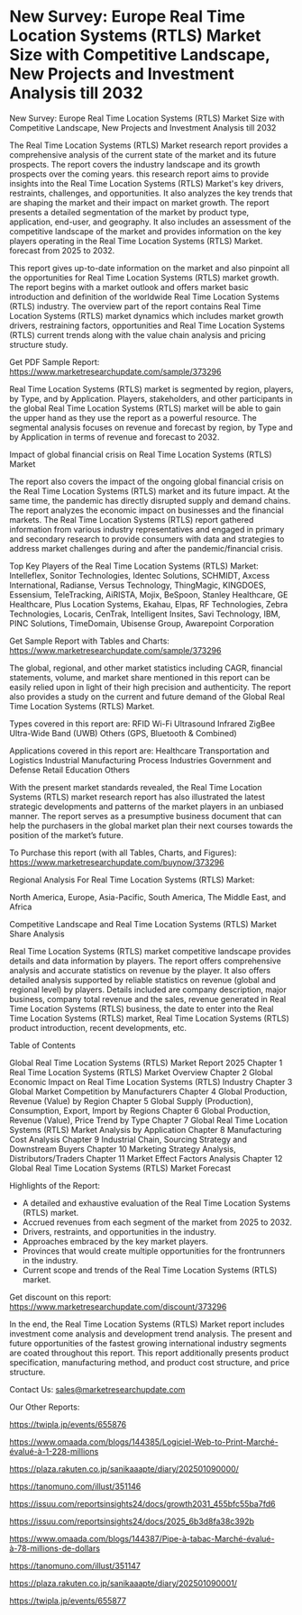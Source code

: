 # New Survey: Europe Real Time Location Systems (RTLS) Market Size with Competitive Landscape, New Projects and Investment Analysis till 2032

New Survey: Europe Real Time Location Systems (RTLS) Market Size with Competitive Landscape, New Projects and Investment Analysis till 2032

The Real Time Location Systems (RTLS) Market research report provides a comprehensive analysis of the current state of the market and its future prospects. The report covers the industry landscape and its growth prospects over the coming years. this research report aims to provide insights into the Real Time Location Systems (RTLS) Market's key drivers, restraints, challenges, and opportunities. It also analyzes the key trends that are shaping the market and their impact on market growth. The report presents a detailed segmentation of the market by product type, application, end-user, and geography. It also includes an assessment of the competitive landscape of the market and provides information on the key players operating in the Real Time Location Systems (RTLS) Market. forecast from 2025 to 2032.

This report gives up-to-date information on the market and also pinpoint all the opportunities for Real Time Location Systems (RTLS) market growth. The report begins with a market outlook and offers market basic introduction and definition of the worldwide Real Time Location Systems (RTLS) industry. The overview part of the report contains Real Time Location Systems (RTLS) market dynamics which includes market growth drivers, restraining factors, opportunities and Real Time Location Systems (RTLS) current trends along with the value chain analysis and pricing structure study.

Get PDF Sample Report: https://www.marketresearchupdate.com/sample/373296

Real Time Location Systems (RTLS) market is segmented by region, players, by Type, and by Application. Players, stakeholders, and other participants in the global Real Time Location Systems (RTLS) market will be able to gain the upper hand as they use the report as a powerful resource. The segmental analysis focuses on revenue and forecast by region, by Type and by Application in terms of revenue and forecast to 2032.

Impact of global financial crisis on Real Time Location Systems (RTLS) Market

The report also covers the impact of the ongoing global financial crisis on the Real Time Location Systems (RTLS) market and its future impact. At the same time, the pandemic has directly disrupted supply and demand chains. The report analyzes the economic impact on businesses and the financial markets. The Real Time Location Systems (RTLS) report gathered information from various industry representatives and engaged in primary and secondary research to provide consumers with data and strategies to address market challenges during and after the pandemic/financial crisis.

Top Key Players of the Real Time Location Systems (RTLS) Market:
Intelleflex, Sonitor Technologies, Identec Solutions, SCHMIDT, Axcess International, Radianse, Versus Technology, ThingMagic, KINGDOES, Essensium, TeleTracking, AiRISTA, Mojix, BeSpoon, Stanley Healthcare, GE Healthcare, Plus Location Systems, Ekahau, Elpas, RF Technologies, Zebra Technologies, Locaris, CenTrak, Intelligent Insites, Savi Technology, IBM, PINC Solutions, TimeDomain, Ubisense Group, Awarepoint Corporation


Get Sample Report with Tables and Charts: https://www.marketresearchupdate.com/sample/373296

The global, regional, and other market statistics including CAGR, financial statements, volume, and market share mentioned in this report can be easily relied upon in light of their high precision and authenticity. The report also provides a study on the current and future demand of the Global Real Time Location Systems (RTLS) Market.

Types covered in this report are:
RFID
Wi-Fi
Ultrasound
Infrared
ZigBee
Ultra-Wide Band (UWB)
Others (GPS, Bluetooth & Combined)


Applications covered in this report are:
Healthcare
Transportation and Logistics
Industrial Manufacturing
Process Industries
Government and Defense
Retail
Education
Others


With the present market standards revealed, the Real Time Location Systems (RTLS) market research report has also illustrated the latest strategic developments and patterns of the market players in an unbiased manner. The report serves as a presumptive business document that can help the purchasers in the global market plan their next courses towards the position of the market’s future.

To Purchase this report (with all Tables, Charts, and Figures): https://www.marketresearchupdate.com/buynow/373296

Regional Analysis For Real Time Location Systems (RTLS) Market:

North America, Europe, Asia-Pacific, South America, The Middle East, and Africa

Competitive Landscape and Real Time Location Systems (RTLS) Market Share Analysis

Real Time Location Systems (RTLS) market competitive landscape provides details and data information by players. The report offers comprehensive analysis and accurate statistics on revenue by the player. It also offers detailed analysis supported by reliable statistics on revenue (global and regional level) by players. Details included are company description, major business, company total revenue and the sales, revenue generated in Real Time Location Systems (RTLS) business, the date to enter into the Real Time Location Systems (RTLS) market, Real Time Location Systems (RTLS) product introduction, recent developments, etc.

Table of Contents

Global Real Time Location Systems (RTLS) Market Report 2025
Chapter 1 Real Time Location Systems (RTLS) Market Overview
Chapter 2 Global Economic Impact on Real Time Location Systems (RTLS) Industry
Chapter 3 Global Market Competition by Manufacturers
Chapter 4 Global Production, Revenue (Value) by Region
Chapter 5 Global Supply (Production), Consumption, Export, Import by Regions
Chapter 6 Global Production, Revenue (Value), Price Trend by Type
Chapter 7 Global Real Time Location Systems (RTLS) Market Analysis by Application
Chapter 8 Manufacturing Cost Analysis
Chapter 9 Industrial Chain, Sourcing Strategy and Downstream Buyers
Chapter 10 Marketing Strategy Analysis, Distributors/Traders
Chapter 11 Market Effect Factors Analysis
Chapter 12 Global Real Time Location Systems (RTLS) Market Forecast

Highlights of the Report:

- A detailed and exhaustive evaluation of the Real Time Location Systems (RTLS) market.
- Accrued revenues from each segment of the market from 2025 to 2032.
- Drivers, restraints, and opportunities in the industry.
- Approaches embraced by the key market players.
- Provinces that would create multiple opportunities for the frontrunners in the industry.
- Current scope and trends of the Real Time Location Systems (RTLS) market.

Get discount on this report: https://www.marketresearchupdate.com/discount/373296

In the end, the Real Time Location Systems (RTLS) Market report includes investment come analysis and development trend analysis. The present and future opportunities of the fastest growing international industry segments are coated throughout this report. This report additionally presents product specification, manufacturing method, and product cost structure, and price structure.

Contact Us:
sales@marketresearchupdate.com

Our Other Reports:

https://twipla.jp/events/655876

https://www.omaada.com/blogs/144385/Logiciel-Web-to-Print-Marché-évalué-à-1-228-millions

https://plaza.rakuten.co.jp/sanikaaapte/diary/202501090000/

https://tanomuno.com/illust/351146

https://issuu.com/reportsinsights24/docs/growth2031_455bfc55ba7fd6

https://issuu.com/reportsinsights24/docs/2025_6b3d8fa38c392b

https://www.omaada.com/blogs/144387/Pipe-à-tabac-Marché-évalué-à-78-millions-de-dollars

https://tanomuno.com/illust/351147

https://plaza.rakuten.co.jp/sanikaaapte/diary/202501090001/

https://twipla.jp/events/655877
